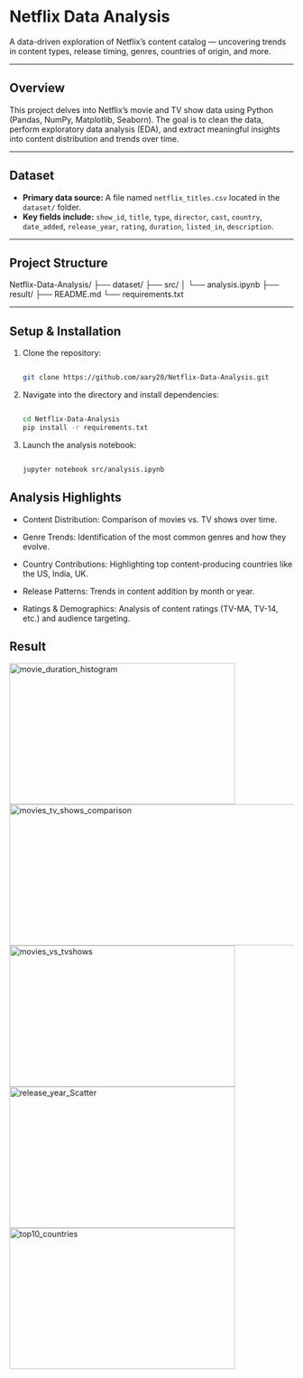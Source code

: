 # Netflix Data Analysis

A data-driven exploration of Netflix’s content catalog — uncovering trends in content types, release timing, genres, countries of origin, and more.

---

##  Overview  
This project delves into Netflix’s movie and TV show data using Python (Pandas, NumPy, Matplotlib, Seaborn). The goal is to clean the data, perform exploratory data analysis (EDA), and extract meaningful insights into content distribution and trends over time.

---

##  Dataset  
- **Primary data source:** A file named `netflix_titles.csv` located in the `dataset/` folder.  
- **Key fields include:** `show_id`, `title`, `type`, `director`, `cast`, `country`, `date_added`, `release_year`, `rating`, `duration`, `listed_in`, `description`.

---

##  Project Structure  
Netflix-Data-Analysis/
├── dataset/ 
├── src/ 
│ └── analysis.ipynb
├── result/ 
├── README.md 
└── requirements.txt


---

##  Setup & Installation  
1. Clone the repository:  
   ```bash
   
   git clone https://github.com/aary20/Netflix-Data-Analysis.git

2. Navigate into the directory and install dependencies:
   ```bash
   
   cd Netflix-Data-Analysis
   pip install -r requirements.txt
3. Launch the analysis notebook:
   ```bash
   
   jupyter notebook src/analysis.ipynb

##  Analysis Highlights

- Content Distribution: Comparison of movies vs. TV shows over time.

- Genre Trends: Identification of the most common genres and how they evolve.

- Country Contributions: Highlighting top content-producing countries like the US, India, UK.

- Release Patterns: Trends in content addition by month or year.

- Ratings & Demographics: Analysis of content ratings (TV-MA, TV-14, etc.) and audience targeting.


## Result
<img width="400" height="250" alt="movie_duration_histogram" src="https://github.com/user-attachments/assets/e5a89f05-1a44-445e-b3e0-29c634c37e0e" />
<img width="600" height="250" alt="movies_tv_shows_comparison" src="https://github.com/user-attachments/assets/922b605b-30dc-474b-8d89-68c7f7c5cc90" />
<img width="400" height="250" alt="movies_vs_tvshows" src="https://github.com/user-attachments/assets/15545252-3e5d-4164-a4cc-30583bf064ec" />
<img width="400" height="250" alt="release_year_Scatter" src="https://github.com/user-attachments/assets/dbb478fe-fd27-4bde-8bc6-60703423b674" />
<img width="400" height="250" alt="top10_countries" src="https://github.com/user-attachments/assets/2e5d55da-d367-4fb3-b7a1-563d8c5c8f9e" />
